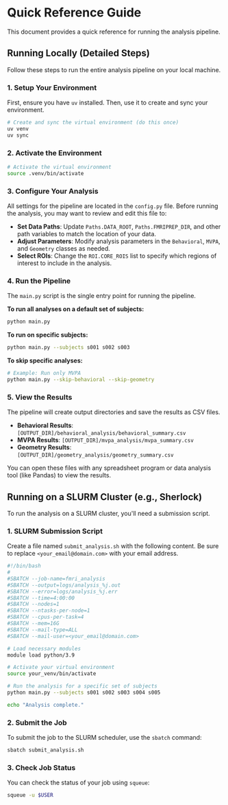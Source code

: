 
# Quick Reference Guide

This document provides a quick reference for running the analysis pipeline.

## Running Locally (Detailed Steps)

Follow these steps to run the entire analysis pipeline on your local machine.

### 1. Setup Your Environment

First, ensure you have `uv` installed. Then, use it to create and sync your environment.

```bash
# Create and sync the virtual environment (do this once)
uv venv
uv sync
```

### 2. Activate the Environment
```bash
# Activate the virtual environment
source .venv/bin/activate
```
### 3. Configure Your Analysis

All settings for the pipeline are located in the `config.py` file. Before running the analysis, you may want to review and edit this file to:

-   **Set Data Paths**: Update `Paths.DATA_ROOT`, `Paths.FMRIPREP_DIR`, and other path variables to match the location of your data.
-   **Adjust Parameters**: Modify analysis parameters in the `Behavioral`, `MVPA`, and `Geometry` classes as needed.
-   **Select ROIs**: Change the `ROI.CORE_ROIS` list to specify which regions of interest to include in the analysis.

### 4. Run the Pipeline

The `main.py` script is the single entry point for running the pipeline.

**To run all analyses on a default set of subjects:**
```bash
python main.py
```

**To run on specific subjects:**
```bash
python main.py --subjects s001 s002 s003
```

**To skip specific analyses:**
```bash
# Example: Run only MVPA
python main.py --skip-behavioral --skip-geometry
```

### 5. View the Results

The pipeline will create output directories and save the results as CSV files.

-   **Behavioral Results**: `[OUTPUT_DIR]/behavioral_analysis/behavioral_summary.csv`
-   **MVPA Results**: `[OUTPUT_DIR]/mvpa_analysis/mvpa_summary.csv`
-   **Geometry Results**: `[OUTPUT_DIR]/geometry_analysis/geometry_summary.csv`

You can open these files with any spreadsheet program or data analysis tool (like Pandas) to view the results.

## Running on a SLURM Cluster (e.g., Sherlock)

To run the analysis on a SLURM cluster, you'll need a submission script.

### 1. SLURM Submission Script

Create a file named `submit_analysis.sh` with the following content. Be sure to replace `<your_email@domain.com>` with your email address.

```bash
#!/bin/bash
#
#SBATCH --job-name=fmri_analysis
#SBATCH --output=logs/analysis_%j.out
#SBATCH --error=logs/analysis_%j.err
#SBATCH --time=4:00:00
#SBATCH --nodes=1
#SBATCH --ntasks-per-node=1
#SBATCH --cpus-per-task=4
#SBATCH --mem=16G
#SBATCH --mail-type=ALL
#SBATCH --mail-user=<your_email@domain.com>

# Load necessary modules
module load python/3.9

# Activate your virtual environment
source your_venv/bin/activate

# Run the analysis for a specific set of subjects
python main.py --subjects s001 s002 s003 s004 s005

echo "Analysis complete."
```

### 2. Submit the Job

To submit the job to the SLURM scheduler, use the `sbatch` command:
```bash
sbatch submit_analysis.sh
```

### 3. Check Job Status

You can check the status of your job using `squeue`:
```bash
squeue -u $USER
``` 